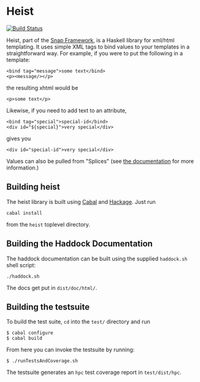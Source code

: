 # Heist

[![Build Status](https://travis-ci.org/snapframework/heist.svg?branch=master)](https://travis-ci.org/snapframework/heist)

Heist, part of the [Snap Framework](http://www.snapframework.com/), is a
Haskell library for xml/html templating. It uses simple XML tags to bind
values to your templates in a straightforward way. For example, if you were to
put the following in a template:

    <bind tag="message">some text</bind>
    <p><message/></p>

the resulting xhtml would be

    <p>some text</p>

Likewise, if you need to add text to an attribute,

    <bind tag="special">special-id</bind>
    <div id="${special}">very special</div>

gives you

    <div id="special-id">very special</div>

Values can also be pulled from "Splices" (see 
[the documentation](http://snapframework.com/docs/tutorials/heist#heist-programming) 
for more information.)

## Building heist

The heist library is built using [Cabal](http://www.haskell.org/cabal/) and
[Hackage](http://hackage.haskell.org/packages/hackage.html). Just run

    cabal install

from the `heist` toplevel directory.


## Building the Haddock Documentation

The haddock documentation can be built using the supplied `haddock.sh` shell
script:

    ./haddock.sh

The docs get put in `dist/doc/html/`.


## Building the testsuite

To build the test suite, `cd` into the `test/` directory and run

    $ cabal configure
    $ cabal build

From here you can invoke the testsuite by running:

    $ ./runTestsAndCoverage.sh 

The testsuite generates an `hpc` test coverage report in `test/dist/hpc`.
